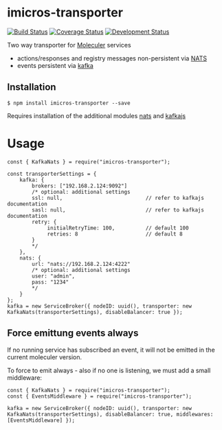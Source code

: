 # imicros-transporter
[![Build Status](https://travis-ci.org/al66/imicros-transporter.svg?branch=master)](https://travis-ci.org/al66/imicros-transporter)
[![Coverage Status](https://coveralls.io/repos/github/al66/imicros-transporter/badge.svg?branch=master)](https://coveralls.io/github/al66/imicros-transporter?branch=master)
[![Development Status](https://img.shields.io/badge/status-experimental-orange)](https://img.shields.io/badge/status-experimental-orange)

Two way transporter for [Moleculer](https://github.com/moleculerjs/moleculer) services
- actions/responses and registry messages non-persistent via [NATS](https://nats.io/) 
- events persistent via [kafka](https://kafka.apache.org/) 

## Installation
```
$ npm install imicros-transporter --save
```
Requires installation of the additional modules [nats](https://www.npmjs.com/package/nats) and [kafkajs](https://www.npmjs.com/package/kafkajs)

# Usage

```
const { KafkaNats } = require("imicros-transporter");

const transporterSettings = {
    kafka: {
        brokers: ["192.168.2.124:9092"]
        /* optional: additional settings
        ssl: null,                           // refer to kafkajs documentation
        sasl: null,                          // refer to kafkajs documentation
        retry: {
             initialRetryTime: 100,          // default 100
             retries: 8                      // default 8
        }
        */
    },
    nats: {
        url: "nats://192.168.2.124:4222"
        /* optional: additional settings
        user: "admin",
        pass: "1234"
        */
    }
};
kafka = new ServiceBroker({ nodeID: uuid(), transporter: new KafkaNats(transporterSettings), disableBalancer: true });

```

## Force emittung events always

If no running service has subscribed an event, it will not be emitted in the current moleculer version.

To force to emit always - also if no one is listening, we must add a small middleware:
```
const { KafkaNats } = require("imicros-transporter");
const { EventsMiddleware } = require("imicros-transporter");

kafka = new ServiceBroker({ nodeID: uuid(), transporter: new KafkaNats(transporterSettings), disableBalancer: true, middlewares: [EventsMiddleware] });

```

